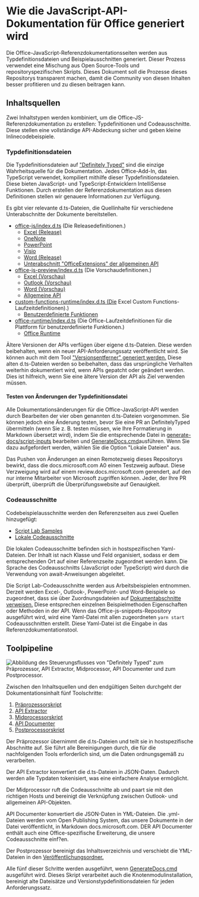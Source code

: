 # <a name="how-the-office-javascript-api-documentation-is-generated"></a>Wie die JavaScript-API-Dokumentation für Office generiert wird

Die Office-JavaScript-Referenzdokumentationsseiten werden aus Typdefinitionsdateien und Beispielausschnitten generiert. Dieser Prozess verwendet eine Mischung aus Open Source-Tools und repositoryspezifischen Skripts. Dieses Dokument soll die Prozesse dieses Repositorys transparent machen, damit die Community von diesen Inhalten besser profitieren und zu diesen beitragen kann.

## <a name="content-sources"></a>Inhaltsquellen

Zwei Inhaltstypen werden kombiniert, um die Office-JS-Referenzdokumentation zu erstellen: Typdefinitionen und Codeausschnitte. Diese stellen eine vollständige API-Abdeckung sicher und geben kleine Inlinecodebeispiele.

### <a name="type-definition-files"></a>Typdefinitionsdateien

Die Typdefinitionsdateien auf ["Definitely Typed"](https://github.com/DefinitelyTyped/DefinitelyTyped) sind die einzige Wahrheitsquelle für die Dokumentation. Jedes Office-Add-In, das TypeScript verwendet, kompiliert mithilfe dieser Typdefinitionsdateien. Diese bieten JavaScript- und TypeScript-Entwicklern IntelliSense Funktionen. Durch erstellen der Referenzdokumentation aus diesen Definitionen stellen wir genauere Informationen zur Verfügung.

Es gibt vier relevante d.ts-Dateien, die Quellinhalte für verschiedene Unterabschnitte der Dokumente bereitstellen.

- [office-js/index.d.ts](https://raw.githubusercontent.com/DefinitelyTyped/DefinitelyTyped/master/types/office-js/index.d.ts) (Die Releasedefinitionen.)
  - [Excel (Release)](https://docs.microsoft.com/javascript/api/excel_release)
  - [OneNote](https://docs.microsoft.com/javascript/api/onenote)
  - [PowerPoint](https://docs.microsoft.com/javascript/api/powerpoint)
  - [Visio](https://docs.microsoft.com/javascript/api/visio)
  - [Word (Release)](https://docs.microsoft.com/javascript/api/word_release)
  - [Unterabschnitt "OfficeExtensions" der allgemeinen API](https://docs.microsoft.com/javascript/api/office)
- [office-js-preview/index.d.ts](https://raw.githubusercontent.com/DefinitelyTyped/DefinitelyTyped/master/types/office-js-preview/index.d.ts) (Die Vorschaudefinitionen.)
  - [Excel (Vorschau)](https://docs.microsoft.com/javascript/api/excel)
  - [Outlook (Vorschau)](https://docs.microsoft.com/javascript/api/outlook)
  - [Word (Vorschau)](https://docs.microsoft.com/javascript/api/word)
  - [Allgemeine API](https://docs.microsoft.com/javascript/api/office)
- [custom-functions-runtime/index.d.ts (Die](https://github.com/DefinitelyTyped/DefinitelyTyped/blob/master/types/custom-functions-runtime/index.d.ts) Excel Custom Functions-Laufzeitdefinitionen).)
  - [Benutzerdefinierte Funktionen](https://docs.microsoft.com/javascript/api/custom-functions-runtime)
- [office-runtime/index.d.ts](https://github.com/DefinitelyTyped/DefinitelyTyped/blob/master/types/office-runtime/index.d.ts) (Die Office-Laufzeitdefinitionen für die Plattform für benutzerdefinierte Funktionen.)
  - [Office Runtime](https://docs.microsoft.com/javascript/api/office-runtime)

Ältere Versionen der APIs verfügen über eigene d.ts-Dateien. Diese werden beibehalten, wenn ein neuer API-Anforderungssatz veröffentlicht wird. Sie können auch mit dem Tool ["Versionsentferner" generiert werden.](https://github.com/OfficeDev/office-js-docs-reference/blob/master/generate-docs/tools/VersionRemover.ts) Diese alten d.ts-Dateien werden so beibehalten, dass das ursprüngliche Verhalten weiterhin dokumentiert wird, wenn APIs gepatcht oder geändert werden. Dies ist hilfreich, wenn Sie eine ältere Version der API als Ziel verwenden müssen.

#### <a name="testing-type-definition-file-changes"></a>Testen von Änderungen der Typdefinitionsdatei

Alle Dokumentationsänderungen für die Office-JavaScript-API werden durch Bearbeiten der vier oben genannten d.ts-Dateien vorgenommen. Sie können jedoch eine Änderung testen, bevor Sie eine PR an DefinitelyTyped übermitteln (wenn Sie z. B. testen müssen, wie Ihre Formatierung in Markdown übersetzt wird), indem Sie die entsprechende Datei in [generate-docs/script-inputs](https://github.com/OfficeDev/office-js-docs-reference/tree/master/generate-docs/script-inputs) bearbeiten und [GenerateDocs.cmd](https://github.com/OfficeDev/office-js-docs-reference/blob/master/generate-docs/GenerateDocs.cmd)ausführen. Wenn Sie dazu aufgefordert werden, wählen Sie die Option "Lokale Dateien" aus.

Das Pushen von Änderungen an einen Remotezweig dieses Repositorys bewirkt, dass die docs.microsoft.com A0 einen Testzweig aufbaut. Diese Verzweigung wird auf einem review.docs.microsoft.com gerendert, auf den nur interne Mitarbeiter von Microsoft zugriffen können. Jeder, der Ihre PR überprüft, überprüft die Überprüfungswebsite auf Genauigkeit.

### <a name="code-snippets"></a>Codeausschnitte

Codebeispielausschnitte werden den Referenzseiten aus zwei Quellen hinzugefügt:

- [Script Lab Samples](https://github.com/OfficeDev/office-js-snippets)
- [Lokale Codeausschnitte](https://github.com/OfficeDev/office-js-docs-reference/tree/master/docs/code-snippets)

Die lokalen Codeausschnitte befinden sich in hostspezifischen Yaml-Dateien. Der Inhalt ist nach Klasse und Feld organisiert, sodass er dem entsprechenden Ort auf einer Referenzseite zugeordnet werden kann. Die Sprache des Codeausschnitts (JavaScript oder TypeScript) wird durch die Verwendung von await-Anweisungen abgeleitet.

Die Script Lab-Codeausschnitte werden aus Arbeitsbeispielen entnommen. Derzeit werden Excel-, Outlook-, PowerPoint- und Word-Beispiele so zugeordnet, dass sie über Zuordnungsdateien auf [Dokumentabschnitte verweisen.](https://github.com/OfficeDev/office-js-snippets/tree/prod/snippet-extractor-metadata) Diese entsprechen einzelnen Beispielmethoden Eigenschaften oder Methoden in der API. Wenn das Office-js-snippets-Repository ausgeführt wird, wird eine Yaml-Datei mit allen zugeordneten `yarn start` Codeausschnitten [](https://github.com/OfficeDev/office-js-snippets/blob/prod/snippet-extractor-output/snippets.yaml) erstellt. Diese Yaml-Datei ist die Eingabe in das Referenzdokumentationstool.

## <a name="tooling-pipeline"></a>Toolpipeline

![Abbildung des Steuerungsflusses von "Definitely Typed" zum Präprozessor, API Extractor, Midprocessor, API Documenter und zum Postprocessor.](ToolingPipeline.png)

Zwischen den Inhaltsquellen und den endgültigen Seiten durchgeht der Dokumentationsinhalt fünf Toolschritte:

1. [Präprozessorskript](https://github.com/OfficeDev/office-js-docs-reference/blob/master/generate-docs/scripts/preprocessor.ts)
1. [API Extractor](https://api-extractor.com/)
1. [Midprocessorskript](https://github.com/OfficeDev/office-js-docs-reference/blob/master/generate-docs/scripts/midprocessor.ts)
1. [API Documenter](https://github.com/microsoft/rushstack/blob/master/apps/api-documenter/README.md)
1. [Postprocessorskript](https://github.com/OfficeDev/office-js-docs-reference/blob/master/generate-docs/scripts/postprocessor.ts)

Der Präprozessor übernimmt die d.ts-Dateien und teilt sie in hostspezifische Abschnitte auf. Sie führt alle Bereinigungen durch, die für die nachfolgenden Tools erforderlich sind, um die Daten ordnungsgemäß zu verarbeiten.

Der API Extractor konvertiert die d.ts-Dateien in JSON-Daten. Dadurch werden alle Typdaten tokenisiert, was eine einfachere Analyse ermöglicht.

Der Midprocessor ruft die Codeausschnitte ab und paart sie mit den richtigen Hosts und bereinigt die Verknüpfung zwischen Outlook- und allgemeinen API-Objekten.

API Documenter konvertiert die JSON-Daten in YML-Dateien. Die .yml-Dateien werden vom Open Publishing System, das unsere Dokumente in der Datei veröffentlicht, in Markdown docs.microsoft.com. DER API Documenter enthält auch eine Office-spezifische Erweiterung, die unsere Codeausschnitte einf?en.

Der Postprozessor bereinigt das Inhaltsverzeichnis und verschiebt die YML-Dateien in den [Veröffentlichungsordner.](https://github.com/OfficeDev/office-js-docs-reference/tree/master/docs/docs-ref-autogen)

Alle fünf dieser Schritte werden ausgeführt, wenn [GenerateDocs.cmd](https://github.com/OfficeDev/office-js-docs-reference/blob/master/generate-docs/GenerateDocs.cmd) ausgeführt wird. Dieses Skript verarbeitet auch die Knotenmodulinstallation, bereinigt alte Dateisätze und Versionstypdefinitionsdateien für jeden Anforderungssatz.
